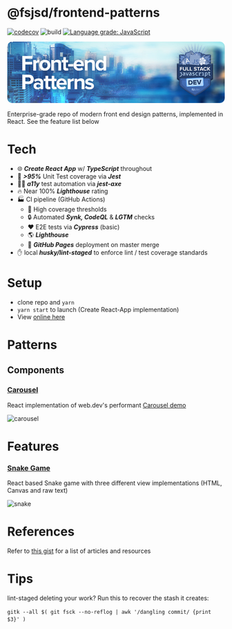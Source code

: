 # @fsjsd/frontend-patterns

[![codecov](https://codecov.io/gh/fsjsd/frontend-patterns/branch/main/graph/badge.svg?token=80RFETMF8Z)](https://codecov.io/gh/fsjsd/frontend-patterns)
![build](https://github.com/fsjsd/frontend-patterns/actions/workflows/coverage.yaml/badge.svg)
[![Language grade: JavaScript](https://img.shields.io/lgtm/grade/javascript/g/fsjsd/frontend-patterns.svg?logo=lgtm&logoWidth=18)](https://lgtm.com/projects/g/fsjsd/frontend-patterns/context:javascript)

![Front-end patterns](https://raw.githubusercontent.com/fsjsd/frontend-patterns/main/.docs/readme-header-fepatterns.jpg)

Enterprise-grade repo of modern front end design patterns, implemented in React. See the feature list below

# Tech

* 🌐 ***Create React App*** w/ ***TypeScript*** throughout 
* 💪 ***>95%*** Unit Test coverage via ***Jest***
 * 👩‍🦯 ***a11y*** test automation via ***jest-axe***
* 🔥 Near 100% ***Lighthouse*** rating
* 🏭 CI pipeline (GitHub Actions)
  * 💂 High coverage thresholds
  * 🔒 Automated ***Synk, CodeQL*** & ***LGTM*** checks
  * ❤️ E2E tests via ***Cypress*** (basic)
  * 🌎 ***Lighthouse***
  * 📄 ***GitHub Pages*** deployment on master merge
* ✋ local ***husky/lint-staged*** to enforce lint / test coverage standards

# Setup

- clone repo and `yarn`
- `yarn start` to launch (Create React-App implementation)
- View [online here](https://fsjsd.github.io/frontend-patterns/)

# Patterns

## Components

### [Carousel](src/features/carousel/)

React implementation of web.dev's performant [Carousel demo](https://web.dev/patterns/web-vitals-patterns/)

![carousel](https://user-images.githubusercontent.com/30638950/162620275-5eb59fca-fed7-455b-8e83-6f8de411ccdf.gif)


# Features

### [Snake Game](src/features/snakegame/)

React based Snake game with three different view implementations (HTML, Canvas and raw text)

![snake](https://user-images.githubusercontent.com/30638950/162620411-7b697099-0088-468f-a5b5-9f68d756f187.gif)


# References

Refer to [this gist](https://gist.github.com/fsjsd/149bdb13fb644849a519ad779a1e0e60) for a list of articles 
and resources

# Tips

lint-staged deleting your work? Run this to recover the stash it creates:

`gitk --all $( git fsck --no-reflog | awk '/dangling commit/ {print $3}' )`


